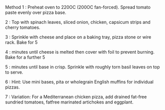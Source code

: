 Method
1 : Preheat oven to 220OC (200OC fan-forced). Spread tomato paste evenly over pizza base.

2 : Top with spinach leaves, sliced onion, chicken, capsicum strips and cherry tomatoes.

3 : Sprinkle with cheese and place on a baking tray, pizza stone or wire rack. Bake for 5

4 : minutes until cheese is melted then cover with foil to prevent burning. Bake for a further 5

5 : minutes until base in crisp. Sprinkle with roughly torn basil leaves on top to serve.

6 : Hint: Use mini bases, pita or wholegrain English muffins for individual pizzas.

7 : Variation: For a Mediterranean chicken pizza, add drained fat-free sundried tomatoes, fatfree marinated artichokes and eggplant.